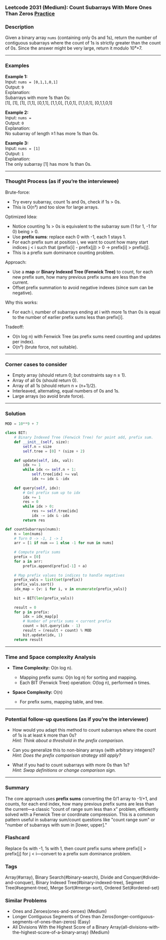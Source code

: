 ### Leetcode 2031 (Medium): Count Subarrays With More Ones Than Zeros [Practice](https://leetcode.com/problems/count-subarrays-with-more-ones-than-zeros)

### Description  
Given a binary array `nums` (containing only 0s and 1s), return the number of contiguous subarrays where the count of 1s is strictly greater than the count of 0s. Since the answer might be very large, return it modulo 10⁹+7.

---

### Examples  

**Example 1:**  
Input: `nums = [0,1,1,0,1]`  
Output: `9`  
Explanation:  
Subarrays with more 1s than 0s:  
[1], [1], [1], [1,1], [0,1,1], [1,1,0], [1,0,1], [1,1,0,1], [0,1,1,0,1]

**Example 2:**  
Input: `nums = `  
Output: `0`  
Explanation:  
No subarray of length ≥1 has more 1s than 0s.

**Example 3:**  
Input: `nums = [1]`  
Output: `1`  
Explanation:  
The only subarray [1] has more 1s than 0s.

---

### Thought Process (as if you’re the interviewee)  

Brute-force:  
- Try every subarray, count 1s and 0s, check if 1s > 0s.
- This is O(n²) and too slow for large arrays.

Optimized Idea:  
- Notice counting 1s > 0s is equivalent to the subarray sum (1 for 1, -1 for 0) being > 0.
- Use **prefix sums**: replace each 0 with -1, each 1 stays 1.
- For each prefix sum at position i, we want to count how many start indices j < i such that (prefix[i] - prefix[j]) > 0 → prefix[i] > prefix[j].
- This is a prefix sum dominance counting problem.

Approach:
- Use a **map** or **Binary Indexed Tree (Fenwick Tree)** to count, for each new prefix sum, how many previous prefix sums are less than the current.
- Offset prefix summation to avoid negative indexes (since sum can be negative).

Why this works:  
- For each i, number of subarrays ending at i with more 1s than 0s is equal to the number of earlier prefix sums less than prefix[i].

Tradeoff:
- O(n log n) with Fenwick Tree (as prefix sums need counting and updates per index).
- O(n²) (brute force, not suitable).

---

### Corner cases to consider  
- Empty array (should return 0; but constraints say n ≥ 1).
- Array of all 0s (should return 0).
- Array of all 1s (should return n × (n+1)/2).
- Interleaved, alternating, equal numbers of 0s and 1s.
- Large arrays (so avoid brute force).

---

### Solution

```python
MOD = 10**9 + 7

class BIT:
    # Binary Indexed Tree (Fenwick Tree) for point add, prefix sum.
    def __init__(self, size):
        self.n = size
        self.tree = [0] * (size + 2)
        
    def update(self, idx, val):
        idx += 1
        while idx <= self.n + 1:
            self.tree[idx] += val
            idx += idx & -idx
    
    def query(self, idx):
        # Get prefix sum up to idx
        idx += 1
        res = 0
        while idx > 0:
            res += self.tree[idx]
            idx -= idx & -idx
        return res

def countSubarrays(nums):
    n = len(nums)
    # Turn 0 -> -1, 1 -> 1
    arr = [1 if num == 1 else -1 for num in nums]
    
    # Compute prefix sums
    prefix = [0]
    for a in arr:
        prefix.append(prefix[-1] + a)
    
    # Map prefix values to indices to handle negatives
    prefix_vals = list(set(prefix))
    prefix_vals.sort()
    idx_map = {v: i for i, v in enumerate(prefix_vals)}
    
    bit = BIT(len(prefix_vals))
    
    result = 0
    for p in prefix:
        idx = idx_map[p]
        # Number of prefix sums < current prefix
        count = bit.query(idx - 1)
        result = (result + count) % MOD
        bit.update(idx, 1)
    return result
```

---

### Time and Space complexity Analysis  

- **Time Complexity:** O(n log n).  
  - Mapping prefix sums: O(n log n) for sorting and mapping.
  - Each BIT (Fenwick Tree) operation: O(log n), performed n times.

- **Space Complexity:** O(n)  
  - For prefix sums, mapping table, and tree.

---

### Potential follow-up questions (as if you’re the interviewer)  

- How would you adapt this method to count subarrays where the count of 1s is at least k more than 0s?  
  *Hint: Think about a threshold in the prefix comparison.*

- Can you generalize this to non-binary arrays (with arbitrary integers)?  
  *Hint: Does the prefix comparison strategy still apply?*

- What if you had to count subarrays with more 0s than 1s?  
  *Hint: Swap definitions or change comparison sign.*

---

### Summary
The core approach uses **prefix sums** converting the 0/1 array to -1/+1, and counts, for each end index, how many previous prefix sums are less than the current—a classic "count of range sum less than x" problem, efficiently solved with a Fenwick Tree or coordinate compression. This is a common pattern useful in subarray sum/count questions like "count range sum" or "number of subarrays with sum in [lower, upper]."


### Flashcard
Replace 0s with -1, 1s with 1, then count prefix sums where prefix[i] > prefix[j] for j < i—convert to a prefix sum dominance problem.

### Tags
Array(#array), Binary Search(#binary-search), Divide and Conquer(#divide-and-conquer), Binary Indexed Tree(#binary-indexed-tree), Segment Tree(#segment-tree), Merge Sort(#merge-sort), Ordered Set(#ordered-set)

### Similar Problems
- Ones and Zeroes(ones-and-zeroes) (Medium)
- Longer Contiguous Segments of Ones than Zeros(longer-contiguous-segments-of-ones-than-zeros) (Easy)
- All Divisions With the Highest Score of a Binary Array(all-divisions-with-the-highest-score-of-a-binary-array) (Medium)